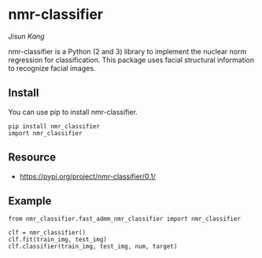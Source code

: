 # nmr-classifier

*Jisun Kang*

nmr-classifier is a Python (2 and 3) library to implement the nuclear norm regression for classification.
This package uses facial structural information to recognize facial images.

## Install
You can use pip to install nmr-classifier.
```{Python}
pip install nmr_classifier
import nmr_classifier
```

## Resource
- https://pypi.org/project/nmr-classifier/0.1/

## Example
```{Python}
from nmr_classifier.fast_admm_nmr_classifier import nmr_classifier

clf = nmr_classifier()
clf.fit(train_img, test_img)
clf.classifier(train_img, test_img, num, target)
```
